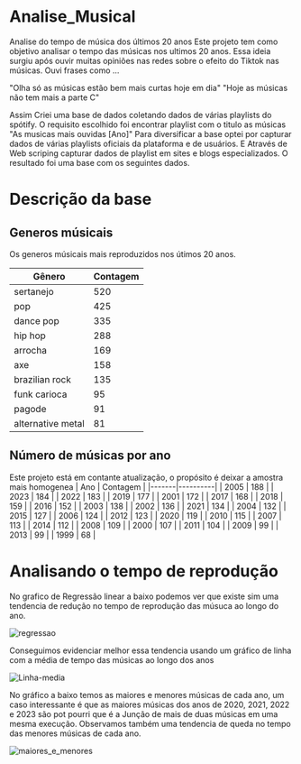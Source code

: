 # Analise_Musical
Analise do tempo de música dos últimos 20 anos
Este projeto tem como objetivo analisar o tempo das músicas nos ultimos 20 anos. 
Essa ideia surgiu após ouvir muitas opiniões nas redes sobre o efeito do Tiktok nas músicas.
Ouvi frases  como ...

"Olha só as músicas estão bem mais curtas hoje em dia"
"Hoje as músicas não tem mais a parte C"

Assim Criei uma base de dados coletando dados de várias playlists do spótify. O requisito escolhido foi encontrar playlist com o titulo as músicas "As musicas mais ouvidas [Ano]" Para diversificar a base optei por capturar dados de várias playlists oficiais da plataforma e de usuários. E Através de Web scriping capturar dados de playlist em sites e blogs especializados.
O resultado foi uma base com os seguintes dados.

# Descrição da base

## Generos músicais
Os generos músicais mais reproduzidos nos útimos 20 anos.

| Gênero            | Contagem |
|-------------------|----------|
| sertanejo         | 520      |
| pop               | 425      |
| dance pop         | 335      |
| hip hop           | 288      |
| arrocha           | 169      |
| axe               | 158      |
| brazilian rock    | 135      |
| funk carioca      | 95       |
| pagode            | 91       |
| alternative metal | 81       |


## Número de músicas por ano 
Este projeto está em contante atualização, o propósito é deixar a amostra mais homogenea
| Ano   | Contagem |
|-------|----------|
| 2005  | 188      |
| 2023  | 184      |
| 2022  | 183      |
| 2019  | 177      |
| 2001  | 172      |
| 2017  | 168      |
| 2018  | 159      |
| 2016  | 152      |
| 2003  | 138      |
| 2002  | 136      |
| 2021  | 134      |
| 2004  | 132      |
| 2015  | 127      |
| 2006  | 124      |
| 2012  | 123      |
| 2020  | 119      |
| 2010  | 115      |
| 2007  | 113      |
| 2014  | 112      |
| 2008  | 109      |
| 2000  | 107      |
| 2011  | 104      |
| 2009  | 99       |
| 2013  | 99       |
| 1999  | 68       |

# Analisando o tempo de reprodução
No grafico de Regressão linear a baixo podemos ver que existe sim uma tendencia de redução no tempo de reprodução das músuca ao longo do ano.

![regressao](https://github.com/Francisco-Libanio/Analise_Musical/assets/75691960/885e65a4-de3e-41c9-a8db-3996efef6292)

Conseguimos evidenciar melhor essa tendencia usando um gráfico de linha com a média de tempo das músicas ao longo dos anos

![Linha-media](https://github.com/Francisco-Libanio/Analise_Musical/assets/75691960/c82211ea-d635-45ae-af66-fe3c46dc747c)

No gráfico a baixo temos as maiores e menores músicas de cada ano, um caso interessante é que as maiores músicas dos anos de 2020, 2021, 2022 e 2023 são pot pourri que é a Junção de mais de duas músicas em uma mesma execução.
Observamos também uma tendencia de queda no tempo das menores músicas de cada ano.

![maiores_e_menores](https://github.com/Francisco-Libanio/Analise_Musical/assets/75691960/a3dad9c3-c078-4b82-afe5-ee7ee3ff1b03)